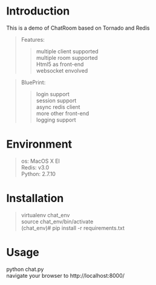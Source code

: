 # Introduction

This is a demo of ChatRoom based on Tornado and Redis  

>Features:  
>>    multiple client supported  
>>    multiple room supported  
>>    Html5 as front-end  
>>    websocket envolved  
    

>BluePrint:  
>>    login support  
>>    session support  
>>    async redis client  
>>    more other front-end    
>>    logging support  
     

# Environment 
>os: MacOS X EI  
>Redis: v3.0  
>Python: 2.7.10  

# Installation
>virtualenv chat_env   
>source chat_env/bin/activate  
>(chat_env)# pip install -r requirements.txt  


# Usage
python chat.py  
navigate your browser to http://localhost:8000/
